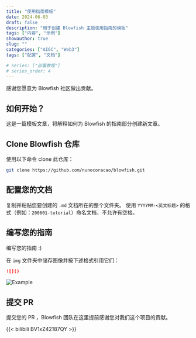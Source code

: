 ```yaml
---
title: "使用指南模板"
date: 2024-06-03
draft: false
description: "用于创建 Blowfish 主题使用指南的模板"
tags: ["内容", "示例"]
showauthor: true
slug: ""
categories: ["AIGC", "Web3"]
tags: ["配置", "文档"]

# series: ["部署教程"]
# series_order: 4
---
```


感谢您愿意为 Blowfish 社区做出贡献。

## 如何开始？
这是一篇模板文章，将解释如何为 Blowfish 的指南部分创建新文章。

## Clone Blowfish 仓库
使用以下命令 clone 此仓库：

```bash
git clone https://github.com/nunocoracao/blowfish.git
```

## 配置您的文档
复制并粘贴您要创建的 `.md` 文档所在的整个文件夹。
使用 `YYYYMM-<英文标题>` 的格式（例如：`200601-tutorial`）命名文档，不允许有空格。

## 编写您的指南
编写您的指南 :)

在 `img` 文件夹中储存图像并按下述格式引用它们：

``` md
![]()
```

![Example](img/example.jpg "Image caption")

## 提交 PR
提交您的 PR ，Blowfish 团队在这里提前感谢您对我们这个项目的贡献。


{{< bilibili BV1xZ42187QY >}}